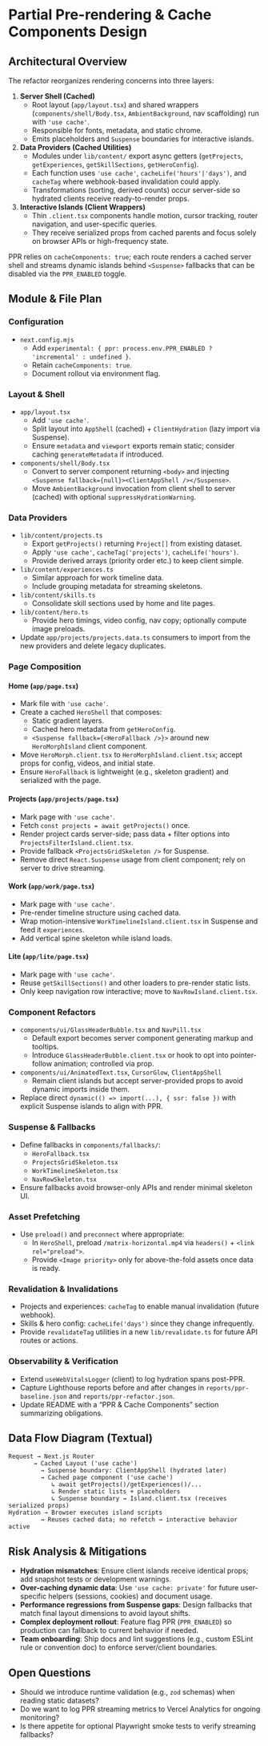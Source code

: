 # Partial Pre-rendering & Cache Components Design

## Architectural Overview

The refactor reorganizes rendering concerns into three layers:

1. **Server Shell (Cached)**
   - Root layout (`app/layout.tsx`) and shared wrappers (`components/shell/Body.tsx`, `AmbientBackground`, nav scaffolding) run with `'use cache'`.
   - Responsible for fonts, metadata, and static chrome.
   - Emits placeholders and `Suspense` boundaries for interactive islands.
2. **Data Providers (Cached Utilities)**
   - Modules under `lib/content/` export async getters (`getProjects`, `getExperiences`, `getSkillSections`, `getHeroConfig`).
   - Each function uses `'use cache'`, `cacheLife('hours'|'days')`, and `cacheTag` where webhook-based invalidation could apply.
   - Transformations (sorting, derived counts) occur server-side so hydrated clients receive ready-to-render props.
3. **Interactive Islands (Client Wrappers)**
   - Thin `.client.tsx` components handle motion, cursor tracking, router navigation, and user-specific queries.
   - They receive serialized props from cached parents and focus solely on browser APIs or high-frequency state.

PPR relies on `cacheComponents: true`; each route renders a cached server shell and streams dynamic islands behind `<Suspense>` fallbacks that can be disabled via the `PPR_ENABLED` toggle.

## Module & File Plan

### Configuration

- `next.config.mjs`
  - Add `experimental: { ppr: process.env.PPR_ENABLED ? 'incremental' : undefined }`.
  - Retain `cacheComponents: true`.
  - Document rollout via environment flag.

### Layout & Shell

- `app/layout.tsx`
  - Add `'use cache'`.
  - Split layout into `AppShell` (cached) + `ClientHydration` (lazy import via Suspense).
  - Ensure `metadata` and `viewport` exports remain static; consider caching `generateMetadata` if introduced.
- `components/shell/Body.tsx`
  - Convert to server component returning `<body>` and injecting `<Suspense fallback={null}><ClientAppShell /></Suspense>`.
  - Move `AmbientBackground` invocation from client shell to server (cached) with optional `suppressHydrationWarning`.

### Data Providers

- `lib/content/projects.ts`
  - Export `getProjects()` returning `Project[]` from existing dataset.
  - Apply `'use cache'`, `cacheTag('projects')`, `cacheLife('hours')`.
  - Provide derived arrays (priority order etc.) to keep client simple.
- `lib/content/experiences.ts`
  - Similar approach for work timeline data.
  - Include grouping metadata for streaming skeletons.
- `lib/content/skills.ts`
  - Consolidate skill sections used by home and lite pages.
- `lib/content/hero.ts`
  - Provide hero timings, video config, nav copy; optionally compute image preloads.
- Update `app/projects/projects.data.ts` consumers to import from the new providers and delete legacy duplicates.

### Page Composition

#### Home (`app/page.tsx`)

- Mark file with `'use cache'`.
- Create a cached `HeroShell` that composes:
  - Static gradient layers.
  - Cached hero metadata from `getHeroConfig`.
  - `<Suspense fallback={<HeroFallback />}>` around new `HeroMorphIsland` client component.
- Move `HeroMorph.client.tsx` to `HeroMorphIsland.client.tsx`; accept props for config, videos, and initial state.
- Ensure `HeroFallback` is lightweight (e.g., skeleton gradient) and serialized with the page.

#### Projects (`app/projects/page.tsx`)

- Mark page with `'use cache'`.
- Fetch `const projects = await getProjects()` once.
- Render project cards server-side; pass data + filter options into `ProjectsFilterIsland.client.tsx`.
- Provide fallback `<ProjectsGridSkeleton />` for Suspense.
- Remove direct `React.Suspense` usage from client component; rely on server to drive streaming.

#### Work (`app/work/page.tsx`)

- Mark page with `'use cache'`.
- Pre-render timeline structure using cached data.
- Wrap motion-intensive `WorkTimelineIsland.client.tsx` in Suspense and feed it `experiences`.
- Add vertical spine skeleton while island loads.

#### Lite (`app/lite/page.tsx`)

- Mark page with `'use cache'`.
- Reuse `getSkillSections()` and other loaders to pre-render static lists.
- Only keep navigation row interactive; move to `NavRowIsland.client.tsx`.

### Component Refactors

- `components/ui/GlassHeaderBubble.tsx` and `NavPill.tsx`
  - Default export becomes server component generating markup and tooltips.
  - Introduce `GlassHeaderBubble.client.tsx` or hook to opt into pointer-follow animation; controlled via prop.
- `components/ui/AnimatedText.tsx`, `CursorGlow`, `ClientAppShell`
  - Remain client islands but accept server-provided props to avoid dynamic imports inside them.
- Replace direct `dynamic(() => import(...), { ssr: false })` with explicit Suspense islands to align with PPR.

### Suspense & Fallbacks

- Define fallbacks in `components/fallbacks/`:
  - `HeroFallback.tsx`
  - `ProjectsGridSkeleton.tsx`
  - `WorkTimelineSkeleton.tsx`
  - `NavRowSkeleton.tsx`
- Ensure fallbacks avoid browser-only APIs and render minimal skeleton UI.

### Asset Prefetching

- Use `preload()` and `preconnect` where appropriate:
  - In `HeroShell`, preload `/matrix-horizontal.mp4` via `headers()` + `<link rel="preload">`.
  - Provide `<Image priority>` only for above-the-fold assets once data is ready.

### Revalidation & Invalidations

- Projects and experiences: `cacheTag` to enable manual invalidation (future webhook).
- Skills & hero config: `cacheLife('days')` since they change infrequently.
- Provide `revalidateTag` utilities in a new `lib/revalidate.ts` for future API routes or actions.

### Observability & Verification

- Extend `useWebVitalsLogger` (client) to log hydration spans post-PPR.
- Capture Lighthouse reports before and after changes in `reports/ppr-baseline.json` and `reports/ppr-refactor.json`.
- Update README with a “PPR & Cache Components” section summarizing obligations.

## Data Flow Diagram (Textual)

```
Request → Next.js Router
       → Cached Layout ('use cache')
         → Suspense boundary: ClientAppShell (hydrated later)
         → Cached page component ('use cache')
            ↳ await getProjects()/getExperiences()/...
            ↳ Render static lists + placeholders
            ↳ Suspense boundary → Island.client.tsx (receives serialized props)
Hydration → Browser executes island scripts
         → Reuses cached data; no refetch → interactive behavior active
```

## Risk Analysis & Mitigations

- **Hydration mismatches**: Ensure client islands receive identical props; add snapshot tests or development warnings.
- **Over-caching dynamic data**: Use `'use cache: private'` for future user-specific helpers (sessions, cookies) and document usage.
- **Performance regressions from Suspense gaps**: Design fallbacks that match final layout dimensions to avoid layout shifts.
- **Complex deployment rollout**: Feature flag PPR (`PPR_ENABLED`) so production can fallback to current behavior if needed.
- **Team onboarding**: Ship docs and lint suggestions (e.g., custom ESLint rule or convention doc) to enforce server/client boundaries.

## Open Questions

- Should we introduce runtime validation (e.g., `zod` schemas) when reading static datasets?
- Do we want to log PPR streaming metrics to Vercel Analytics for ongoing monitoring?
- Is there appetite for optional Playwright smoke tests to verify streaming fallbacks?
